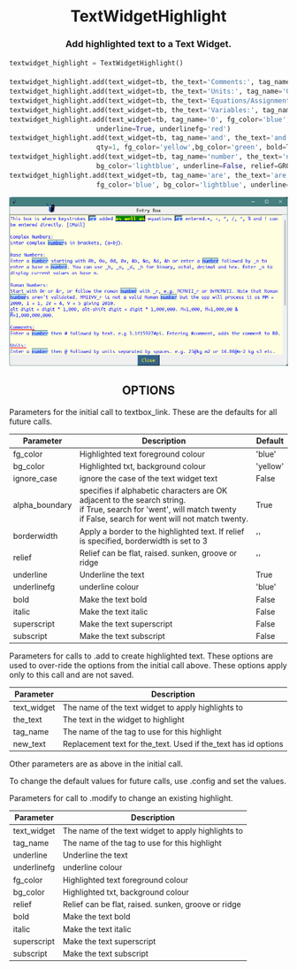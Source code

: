 <h1 align="center">TextWidgetHighlight</h1>

<h3 align="center">Add highlighted text to a Text Widget.</h3>

```Python
textwidget_highlight = TextWidgetHighlight()

textwidget_highlight.add(text_widget=tb, the_text='Comments:', tag_name='0')
textwidget_highlight.add(text_widget=tb, the_text='Units:', tag_name='0')
textwidget_highlight.add(text_widget=tb, the_text='Equations/Assignments:', tag_name='0')
textwidget_highlight.add(text_widget=tb, the_text='Variables:', tag_name='0')
textwidget_highlight.add(text_widget=tb, tag_name='0', fg_color='blue', bg_color='lightyellow',
                      underline=True, underlinefg='red')
textwidget_highlight.add(text_widget=tb, tag_name='and', the_text='and', new_text='as well as',
                      qty=1, fg_color='yellow',bg_color='green', bold=True, relief=RAISED)
textwidget_highlight.add(text_widget=tb, tag_name='number', the_text='number', fg_color='blue',
                      bg_color='lightblue', underline=False, relief=GROOVE)
textwidget_highlight.add(text_widget=tb, tag_name='are', the_text='are',
                      fg_color='blue', bg_color='lightblue', underline=False, relief=SUNKEN, qty=2)
```
![Screenshot](https://github.com/Crystalline-Entity/TextWidgetHighlight/blob/main/textwidgethighlight_messagebox.png)

<h2 align='center'> OPTIONS </h2>
<div align='left'>

Parameters for the initial call to textbox_link. These are the defaults for all future calls.

  | **Parameter** | **Description** | **Default** |
  | --- | --- | --- |
  | fg_color | Highlighted text foreground colour | 'blue' |
  | bg_color | Highlighted txt, background colour | 'yellow' |
  | ignore_case | ignore the case of the text widget text| False |
  | alpha_boundary | specifies if alphabetic characters are OK adjacent to the search string.<br>if True, search for 'went', will match twenty<br>if False, search for went will not match twenty. | True |
  | borderwidth | Apply a border to the highlighted text. If relief is specified, borderwidth is set to 3 | '' |
  | relief | Relief can be flat, raised. sunken, groove or ridge | '' |
  | underline | Underline the text | True |
  | underlinefg | underline colour | 'blue' |
  | bold | Make the text bold | False |
  | italic | Make the text italic | False |
  | superscript | Make the text superscript | False |
  | subscript | Make the text subscript | False |
  

 
Parameters for calls to .add to create highlighted text.
These options are used to over-ride the options from the initial call above. These options apply only to this
call and are not saved.

  | **Parameter** | **Description** |
  | --- | --- |
  | text_widget |  The name of the text widget to apply highlights to |
  | the_text | The text in the widget to highlight |
  | tag_name | The name of the tag to use for this highlight|
  | new_text | Replacement text for the_text. Used if the_text has id options |
Other parameters are as above in the initial call.

To change the default values for future calls, use .config and set the values.

Parameters for call to .modify to change an existing highlight.

  | **Parameter** | **Description** |
  | --- | --- |
  | text_widget |  The name of the text widget to apply highlights to |
  | tag_name | The name of the tag to use for this highlight|
  | underline | Underline the text |
  | underlinefg | underline colour |
  | fg_color | Highlighted text foreground colour |
  | bg_color | Highlighted txt, background colour |
  | relief | Relief can be flat, raised. sunken, groove or ridge |
  | bold | Make the text bold |
  | italic | Make the text italic |
  | superscript | Make the text superscript |
  | subscript | Make the text subscript |

